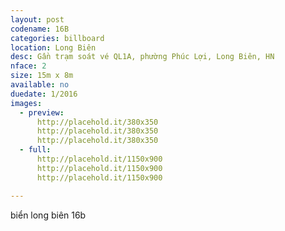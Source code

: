 ```yaml
---
layout: post
codename: 16B
categories: billboard
location: Long Biên
desc: Gần trạm soát vé QL1A, phường Phúc Lợi, Long Biên, HN
nface: 2
size: 15m x 8m
available: no
duedate: 1/2016
images:
  - preview:
      http://placehold.it/380x350
      http://placehold.it/380x350
      http://placehold.it/380x350
  - full:
      http://placehold.it/1150x900
      http://placehold.it/1150x900
      http://placehold.it/1150x900

---
```


biển long biên 16b